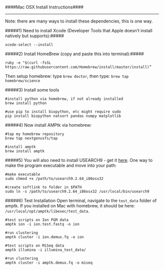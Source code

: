 ####Mac OSX Install Instructions####
___

Note: there are many ways to install these dependencies, this is one way.

#####1) Need to install Xcode (Developer Tools that Apple doesn’t install natively but supports):#####
```
xcode-select --install
```

#####2) Install HomeBrew (copy and paste this into terminal):#####
```
ruby -e "$(curl -fsSL https://raw.githubusercontent.com/Homebrew/install/master/install)”
```

Then setup homebrew: type `brew doctor`, then type: `brew tap homebrew/science`

#####3) Install some tools

```
#install python via homebrew, if not already installed
brew install python

#use pip to install biopython, etc might require sudo
pip install biopython natsort pandas numpy matplotlib
```

#####4) Now install AMPtk via homebrew:
```
#tap my homebrew repository
brew tap nextgenusfs/tap

#install amptk
brew install amptk
```

#####5) You will also need to install USEARCH9 - get it [here](http://www.drive5.com/usearch/download.html).  One way to make the program executable and move into your path:

```
#make executable
sudo chmod +x /path/to/usearch9.2.64_i86osx32
```

```
#create softlink to folder in $PATH
sudo ln -s /path/to/usearch9.2.64_i86osx32 /usr/local/bin/usearch9
```

#####6) Test Installation
Open terminal, navigate to the `test_data` folder of amptk.  If you installed on Mac with homebrew, it should be here: `/usr/local/opt/amptk/libexec/test_data`.

```
#test scripts on Ion PGM data
amptk ion -i ion.test.fastq -o ion

#run clustering
amptk cluster -i ion.demux.fq -o ion
```
```
#test scripts on MiSeq data
amptk illumina -i illumina_test_data/

#run clustering
amptk cluster -i amptk.demux.fq -o miseq
```


